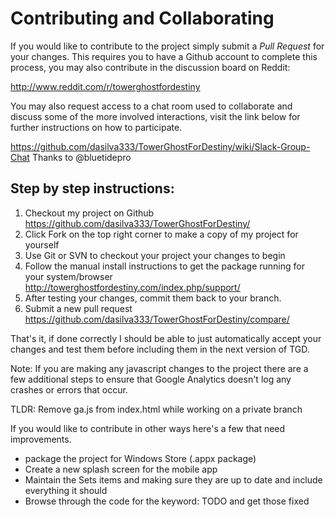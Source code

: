 # Contributing and Collaborating

If you would like to contribute to the project simply submit a *Pull Request* for your changes. This requires you to have a Github account to complete this process, you may also contribute in the discussion board on Reddit:

<http://www.reddit.com/r/towerghostfordestiny>

You may also request access to a chat room used to collaborate and discuss some of the more involved interactions, visit the link below for further instructions on how to participate.

<https://github.com/dasilva333/TowerGhostForDestiny/wiki/Slack-Group-Chat>
Thanks to @bluetidepro

## Step by step instructions:

1. Checkout my project on Github
https://github.com/dasilva333/TowerGhostForDestiny/
2. Click Fork on the top right corner to make a copy of my project for yourself
3. Use Git or SVN to checkout your project your changes to begin 
4. Follow the manual install instructions to get the package running for your system/browser
http://towerghostfordestiny.com/index.php/support/
5. After testing your changes, commit them back to your branch.
6. Submit a new pull request https://github.com/dasilva333/TowerGhostForDestiny/compare/

That's it, if done correctly I should be able to just automatically accept your changes and test them before including them in the next version of TGD.

Note: If you are making any javascript changes to the project there are a few additional steps to ensure that Google Analytics doesn't log any crashes or errors that occur.

TLDR: Remove ga.js from index.html while working on a private branch

If you would like to contribute in other ways here's a few that need improvements.

- package the project for Windows Store (.appx package)
- Create a new splash screen for the mobile app
- Maintain the Sets items and making sure they are up to date and include everything it should
- Browse through the code for the keyword: TODO and get those fixed
